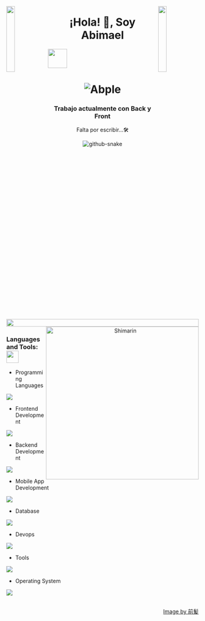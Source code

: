 
<img align="left" src="https://user-images.githubusercontent.com/65187002/144930161-2f783401-8d27-4fdf-a2f7-cc0ba32f1f1f.gif" width="21%" style="display:inline;"><img align="right" src="https://user-images.githubusercontent.com/65187002/144930161-2f783401-8d27-4fdf-a2f7-cc0ba32f1f1f.gif" width="21%" style="display:inline;">

<h1 align="center">¡Hola! 👋, Soy Abimael</h1> <img src="https://media.giphy.com/media/VgCDAzcKvsR6OM0uWg/giphy.gif" width="50">
<h1 align="center">
  <img src="https://raw.githubusercontent.com/Abple/Abple/master/name.svg" alt="Abple" />
</h1>
<h3 align="center">Trabajo actualmente con Back y Front</h3>
<p align="center">Falta por escribir...🛠️</p>
<p align="center"> 

<picture>
  <source media="(prefers-color-scheme: dark)" srcset="github-snake-dark.svg" />
  <source media="(prefers-color-scheme: light)" srcset="github-snake.svg" />
  <img alt="github-snake" src="github-snake.svg" />
</picture>
<!--- Imagen de banner a la derecha -->
<img src="https://i.imgur.com/dBaSKWF.gif" height="20" width="100%">

<img align="right" width="400" alt="Shimarin" src="https://i.imgur.com/aNBi8Jf.png"/>
<h3 align="left">Languages and Tools: <img src = "https://media2.giphy.com/media/QssGEmpkyEOhBCb7e1/giphy.gif?cid=ecf05e47a0n3gi1bfqntqmob8g9aid1oyj2wr3ds3mg700bl&rid=giphy.gif" width = 32px></h3>

- Programming Languages
<p align="left">
  <a href="https://skillicons.dev">
     <img src="https://skillicons.dev/icons?i=c,cs,cpp,java,js,ts " />
    
  </a>
</p>


- Frontend Development
<p align="left">
  <a href="https://skillicons.dev">
    <img src="https://skillicons.dev/icons?i=angular,css,html,bootstrap" />
  </a>
</p>

- Backend Development
<p align="left">
  <a href="https://skillicons.dev">
    <img src="https://skillicons.dev/icons?i=nodejs,spring,eclipse" />
  </a>
</p>

- Mobile App Development
<p align="left">
  <a href="https://skillicons.dev">
    <img src="https://skillicons.dev/icons?i=androidstudio,flutter" />
  </a>
</p>

- Database
<p align="left">
  <a href="https://skillicons.dev">
    <img src="https://skillicons.dev/icons?i=mongodb,mysql,redis,oracle" />
  </a>
</p>

- Devops
<p align="left">
  <a href="https://skillicons.dev">
    <img src="https://skillicons.dev/icons?i=jenkins" />
  </a>
</p>

- Tools
<p align="left">
  <a href="https://skillicons.dev">
    <img src="https://skillicons.dev/icons?i=git,github,gitlab,discord,figma,xd,vscode,postman,linux,ps" />
  </a>
</p>

- Operating System
<p align="left">
  <a href="https://skillicons.dev">
    <img src="https://skillicons.dev/icons?i=windows,apple" />
  </a>
</p>
<br/>
  
<div align="right">
<a href="https://www.pixiv.net/en/users/35069640">Image by 前髪</a>
  </div>
  </div>
